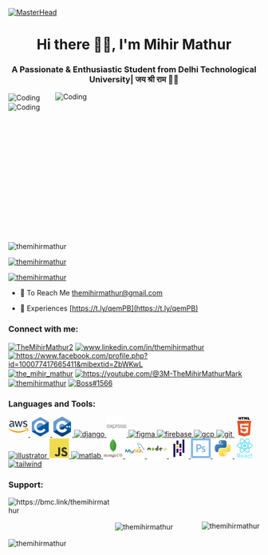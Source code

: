 [![MasterHead](https://github.blog/wp-content/uploads/2020/12/102393310-07478b80-3f8d-11eb-84eb-392d555ebd29.png?fit=1200%2C630)](www.linkedin.com/in/themihirmathur)
<h1 align="center">Hi there 👋🏻, I'm Mihir Mathur</h1>
<h3 align="center">A Passionate & Enthusiastic Student from Delhi Technological University| जय श्री राम 🙏🏻</h3>
<img align="right" alt="Coding" width="410" height="300" src="https://adcy.io/wp-content/uploads/2020/04/anti-hacking.gif">
<img align="center" alt="Coding" width="400" src="https://www.icegif.com/wp-content/uploads/2022/12/icegif-500.gif">
<img align="center" alt="Coding" width="1100" src="https://hackernoon.com/hn-images/1*ck6cRbbe3uaelEG2JPsIMw.gif">

<p align="left"> <img src="https://komarev.com/ghpvc/?username=themihirmathur&label=Profile%20views&color=0e75b6&style=flat" alt="themihirmathur" /> </p>

<p align="left"> <a href="https://github.com/ryo-ma/github-profile-trophy"><img src="https://github-profile-trophy.vercel.app/?username=themihirmathur" alt="themihirmathur" /></a> </p>

<p align="left"> <a href="https://twitter.com/themihirmathur" target="blank"><img src="https://img.shields.io/twitter/follow/themihirmathur?logo=twitter&style=for-the-badge" alt="themihirmathur" /></a> </p>

- 📩 To Reach Me themihirmathur@gmail.com

- 📃 Experiences [https://t.ly/qemPB](https://t.ly/qemPB)

<h3 align="left">Connect with me:</h3>
<p align="left">
<a href="https://twitter.com/TheMihirMathur2" target="blank"><img align="center" src="https://raw.githubusercontent.com/rahuldkjain/github-profile-readme-generator/master/src/images/icons/Social/twitter.svg" alt="TheMihirMathur2" height="30" width="40" /></a>
<a href="https://linkedin.com/in/themihirmathur" target="blank"><img align="center" src="https://raw.githubusercontent.com/rahuldkjain/github-profile-readme-generator/master/src/images/icons/Social/linked-in-alt.svg" alt="www.linkedin.com/in/themihirmathur" height="30" width="40" /></a>
<a href="https://www.facebook.com/profile.php?id=100077417665411&mibextid=ZbWKwL" target="blank"><img align="center" src="https://raw.githubusercontent.com/rahuldkjain/github-profile-readme-generator/master/src/images/icons/Social/facebook.svg" alt="https://www.facebook.com/profile.php?id=100077417665411&mibextid=ZbWKwL" height="30" width="40" /></a>
<a href="https://instagram.com/the_mihir_mathur" target="blank"><img align="center" src="https://raw.githubusercontent.com/rahuldkjain/github-profile-readme-generator/master/src/images/icons/Social/instagram.svg" alt="the_mihir_mathur" height="30" width="40" /></a>
<a href="https://youtube.com/@3M-TheMihirMathurMark" target="blank"><img align="center" src="https://raw.githubusercontent.com/rahuldkjain/github-profile-readme-generator/master/src/images/icons/Social/youtube.svg" alt="https://youtube.com/@3M-TheMihirMathurMark" height="30" width="40" /></a>
<a href="https://auth.geeksforgeeks.org/user/themihirmathur" target="blank"><img align="center" src="https://raw.githubusercontent.com/rahuldkjain/github-profile-readme-generator/master/src/images/icons/Social/geeks-for-geeks.svg" alt="themihirmathur" height="30" width="40" /></a>
<a href="https://discord.gg/Boss#1566" target="blank"><img align="center" src="https://raw.githubusercontent.com/rahuldkjain/github-profile-readme-generator/master/src/images/icons/Social/discord.svg" alt="Boss#1566" height="30" width="40" /></a>
</p>

<h3 align="left">Languages and Tools:</h3>
<p align="left"> <a href="https://aws.amazon.com" target="_blank" rel="noreferrer"> <img src="https://raw.githubusercontent.com/devicons/devicon/master/icons/amazonwebservices/amazonwebservices-original-wordmark.svg" alt="aws" width="40" height="40"/> </a> <a href="https://www.cprogramming.com/" target="_blank" rel="noreferrer"> <img src="https://raw.githubusercontent.com/devicons/devicon/master/icons/c/c-original.svg" alt="c" width="40" height="40"/> </a> <a href="https://www.w3schools.com/cpp/" target="_blank" rel="noreferrer"> <img src="https://raw.githubusercontent.com/devicons/devicon/master/icons/cplusplus/cplusplus-original.svg" alt="cplusplus" width="40" height="40"/> </a> <a href="https://www.djangoproject.com/" target="_blank" rel="noreferrer"> <img src="https://cdn.worldvectorlogo.com/logos/django.svg" alt="django" width="40" height="40"/> </a> <a href="https://expressjs.com" target="_blank" rel="noreferrer"> <img src="https://raw.githubusercontent.com/devicons/devicon/master/icons/express/express-original-wordmark.svg" alt="express" width="40" height="40"/> </a> <a href="https://www.figma.com/" target="_blank" rel="noreferrer"> <img src="https://www.vectorlogo.zone/logos/figma/figma-icon.svg" alt="figma" width="40" height="40"/> </a> <a href="https://firebase.google.com/" target="_blank" rel="noreferrer"> <img src="https://www.vectorlogo.zone/logos/firebase/firebase-icon.svg" alt="firebase" width="40" height="40"/> </a> <a href="https://cloud.google.com" target="_blank" rel="noreferrer"> <img src="https://www.vectorlogo.zone/logos/google_cloud/google_cloud-icon.svg" alt="gcp" width="40" height="40"/> </a> <a href="https://git-scm.com/" target="_blank" rel="noreferrer"> <img src="https://www.vectorlogo.zone/logos/git-scm/git-scm-icon.svg" alt="git" width="40" height="40"/> </a> <a href="https://www.w3.org/html/" target="_blank" rel="noreferrer"> <img src="https://raw.githubusercontent.com/devicons/devicon/master/icons/html5/html5-original-wordmark.svg" alt="html5" width="40" height="40"/> </a> <a href="https://www.adobe.com/in/products/illustrator.html" target="_blank" rel="noreferrer"> <img src="https://www.vectorlogo.zone/logos/adobe_illustrator/adobe_illustrator-icon.svg" alt="illustrator" width="40" height="40"/> </a> <a href="https://developer.mozilla.org/en-US/docs/Web/JavaScript" target="_blank" rel="noreferrer"> <img src="https://raw.githubusercontent.com/devicons/devicon/master/icons/javascript/javascript-original.svg" alt="javascript" width="40" height="40"/> </a> <a href="https://www.mathworks.com/" target="_blank" rel="noreferrer"> <img src="https://upload.wikimedia.org/wikipedia/commons/2/21/Matlab_Logo.png" alt="matlab" width="40" height="40"/> </a> <a href="https://www.mongodb.com/" target="_blank" rel="noreferrer"> <img src="https://raw.githubusercontent.com/devicons/devicon/master/icons/mongodb/mongodb-original-wordmark.svg" alt="mongodb" width="40" height="40"/> </a> <a href="https://www.mysql.com/" target="_blank" rel="noreferrer"> <img src="https://raw.githubusercontent.com/devicons/devicon/master/icons/mysql/mysql-original-wordmark.svg" alt="mysql" width="40" height="40"/> </a> <a href="https://nodejs.org" target="_blank" rel="noreferrer"> <img src="https://raw.githubusercontent.com/devicons/devicon/master/icons/nodejs/nodejs-original-wordmark.svg" alt="nodejs" width="40" height="40"/> </a> <a href="https://pandas.pydata.org/" target="_blank" rel="noreferrer"> <img src="https://raw.githubusercontent.com/devicons/devicon/2ae2a900d2f041da66e950e4d48052658d850630/icons/pandas/pandas-original.svg" alt="pandas" width="40" height="40"/> </a> <a href="https://www.photoshop.com/en" target="_blank" rel="noreferrer"> <img src="https://raw.githubusercontent.com/devicons/devicon/master/icons/photoshop/photoshop-line.svg" alt="photoshop" width="40" height="40"/> </a> <a href="https://www.python.org" target="_blank" rel="noreferrer"> <img src="https://raw.githubusercontent.com/devicons/devicon/master/icons/python/python-original.svg" alt="python" width="40" height="40"/> </a> <a href="https://reactjs.org/" target="_blank" rel="noreferrer"> <img src="https://raw.githubusercontent.com/devicons/devicon/master/icons/react/react-original-wordmark.svg" alt="react" width="40" height="40"/> </a> <a href="https://tailwindcss.com/" target="_blank" rel="noreferrer"> <img src="https://www.vectorlogo.zone/logos/tailwindcss/tailwindcss-icon.svg" alt="tailwind" width="40" height="40"/> </a> </p>

<h3 align="left">Support:</h3>
<p><a href="https://www.buymeacoffee.com/https://bmc.link/themihirmathur"> <img align="left" src="https://cdn.buymeacoffee.com/buttons/v2/default-yellow.png" height="50" width="210" alt="https://bmc.link/themihirmathur" /></a></p><br><br>

<p><img align="right" src="https://github-readme-stats.vercel.app/api/top-langs?username=themihirmathur&show_icons=true&locale=en&layout=compact" alt="themihirmathur" /></p>

<p>&nbsp;<img align="center" src="https://github-readme-stats.vercel.app/api?username=themihirmathur&show_icons=true&locale=en" alt="themihirmathur" /></p>

<p><img align="center" src="https://github-readme-streak-stats.herokuapp.com/?user=themihirmathur&" alt="themihirmathur" /></p>
